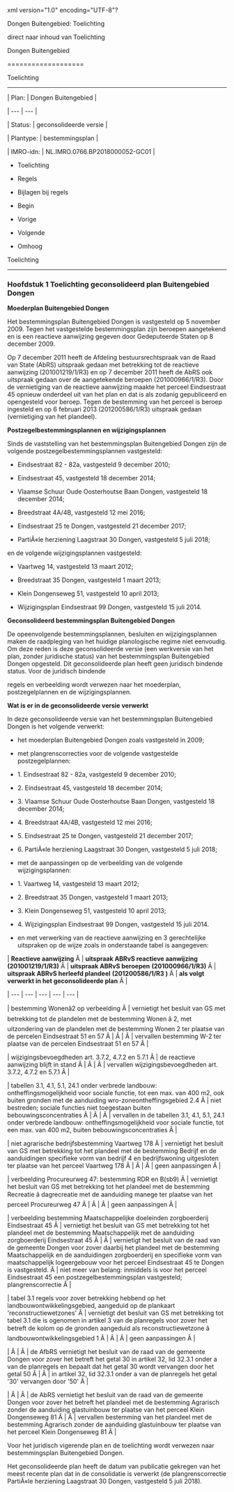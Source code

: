 xml version\="1\.0" encoding\="UTF\-8"?

Dongen Buitengebied: Toelichting

direct naar inhoud van Toelichting

Dongen Buitengebied

===================

Toelichting

-----------

| Plan: | Dongen Buitengebied |

| --- | --- |

| Status: | geconsolideerde versie |

| Plantype: | bestemmingsplan |

| IMRO\-idn: | NL.IMRO.0766\.BP2018000052\-GC01 |

* Toelichting

* Regels

* Bijlagen bij regels

* Begin

* Vorige

* Volgende

* Omhoog

Toelichting

-----------

### Hoofdstuk 1 Toelichting geconsolideerd plan Buitengebied Dongen

**Moederplan Buitengebied Dongen**

Het bestemmingsplan Buitengebied Dongen is vastgesteld op 5 november 2009\. Tegen het vastgestelde bestemmingsplan zijn beroepen aangetekend en is een reactieve aanwijzing gegeven door Gedeputeerde Staten op 8 december 2009\.

Op 7 december 2011 heeft de Afdeling bestuursrechtspraak van de Raad van State (AbRS) uitspraak gedaan met betrekking tot de reactieve aanwijzing (201001219/1/R3\) en op 7 december 2011 heeft de AbRS ook uitspraak gedaan over de aangetekende beroepen (201000966/1/R3\). Door de vernietiging van de reactieve aanwijzing maakte het perceel Eindsestraat 45 opnieuw onderdeel uit van het plan en dat is als zodanig gepubliceerd en opengesteld voor beroep. Tegen de bestemming van het perceel is beroep ingesteld en op 6 februari 2013 (201200586/1/R3\) uitspraak gedaan (vernietiging van het plandeel).

**Postzegelbestemmingsplannen en wijzigingsplannen**

Sinds de vaststelling van het bestemmingsplan Buitengebied Dongen zijn de volgende postzegelbestemmingsplannen vastgesteld:

* Eindsestraat 82 \- 82a, vastgesteld 9 december 2010;

* Eindsestraat 45, vastgesteld 18 december 2014;

* Vlaamse Schuur Oude Oosterhoutse Baan Dongen, vastgesteld 18 december 2014;

* Breedstraat 4A/4B, vastgesteld 12 mei 2016;

* Eindsestraat 25 te Dongen, vastgesteld 21 december 2017;

* PartiÃ«le herziening Laagstraat 30 Dongen, vastgesteld 5 juli 2018;

en de volgende wijzigingsplannen vastgesteld:

* Vaartweg 14, vastgesteld 13 maart 2012;

* Breedstraat 35 Dongen, vastgesteld 1 maart 2013;

* Klein Dongenseweg 51, vastgesteld 10 april 2013;

* Wijzigingsplan Eindsestraat 99 Dongen, vastgesteld 15 juli 2014\.

**Geconsolideerd bestemmingsplan Buitengebied Dongen**

De opeenvolgende bestemmingsplannen, besluiten en wijzigingsplannen maken de raadpleging van het huidige planologische regime niet eenvoudig. Om deze reden is deze geconsolideerde versie (een werkversie van het plan, zonder juridische status) van het bestemmingsplan Buitengebied Dongen opgesteld. Dit geconsolideerde plan heeft geen juridisch bindende status. Voor de juridisch bindende

regels en verbeelding wordt verwezen naar het moederplan, postzegelplannen en de wijzigingsplannen.

**Wat is er in de geconsolideerde versie verwerkt**

In deze geconsolideerde versie van het bestemmingsplan Buitengebied Dongen is het volgende verwerkt:

* het moederplan Buitengebied Dongen zoals vastgesteld in 2009;

* met plangrenscorrecties voor de volgende vastgestelde postzegelplannen:

+ 1\. Eindsestraat 82 \- 82a, vastgesteld 9 december 2010;

+ 2\. Eindsestraat 45, vastgesteld 18 december 2014;

+ 3\. Vlaamse Schuur Oude Oosterhoutse Baan Dongen, vastgesteld 18 december 2014;

+ 4\. Breedstraat 4A/4B, vastgesteld 12 mei 2016;

+ 5\. Eindsestraat 25 te Dongen, vastgesteld 21 december 2017;

+ 6\. PartiÃ«le herziening Laagstraat 30 Dongen, vastgesteld 5 juli 2018;

* met de aanpassingen op de verbeelding van de volgende wijzigingsplannen:

+ 1\. Vaartweg 14, vastgesteld 13 maart 2012;

+ 2\. Breedstraat 35 Dongen, vastgesteld 1 maart 2013;

+ 3\. Klein Dongenseweg 51, vastgesteld 10 april 2013;

+ 4\. Wijzigingsplan Eindsestraat 99 Dongen, vastgesteld 15 juli 2014\.

* en met verwerking van de reactieve aanwijzing en 3 gerechtelijke uitspraken op de wijze zoals in onderstaande tabel is aangegeven:

| **Reactieve aanwijzing**   Â | **uitspraak ABRvS reactieve aanwijzing** **(201001219/1/R3\)**   Â | **uitspraak ABRvS beroepen** **(201000966/1/R3\)**   Â | **uitspraak ABRvS herleefd plandeel** **(201200586/1/R3 )**   Â | **als volgt verwerkt in het geconsolideerde plan**   Â |

| --- | --- | --- | --- | --- |

| bestemming Wonenâ2 op verbeelding   Â | vernietigt het besluit van GS met betrekking tot de plandelen met de bestemming Wonen â 2, met uitzondering van de plandelen met de bestemming Wonen 2 ter plaatse van de percelen Eindsestraat 51 en 57   Â | Â | Â | vervallen bestemming W\-2 ter plaatse van de percelen Eindsestraat 51 en 57   Â |

| wijzigingsbevoegdheden art. 3\.7\.2, 4\.7\.2 en 5\.7\.1   Â | de reactieve aanwijzing blijft in stand   Â | Â | Â | vervallen wijzigingsbevoegdheden art. 3\.7\.2, 4\.7\.2 en 5\.7\.1   Â |

| tabellen 3\.1, 4\.1, 5\.1, 24\.1 onder verbrede landbouw: ontheffingsmogelijkheid voor sociale functie, tot een max. van 400 m2, ook buiten gronden met de aanduiding wro\-zoneontheffingsgebied 2\.4   Â | niet bestreden; sociale functies niet toegestaan buiten bebouwingsconcentraties   Â | Â | Â | vervallen in de tabellen 3\.1, 4\.1, 5\.1, 24\.1 onder verbrede landbouw: ontheffingsmogelijkheid voor sociale functie, tot een max. van 400 m2, buiten bebouwingsconcentraties    Â |

| niet agrarische bedrijfsbestemming Vaartweg 178   Â | vernietigt het besluit van GS met betrekking tot het plandeel met de bestemming Bedrijf en de aanduidingen specifieke vorm van bedrijf 4 en bedrijfswoning uitgesloten ter plaatse van het perceel Vaartweg 178   Â | Â | Â | geen aanpassingen   Â |

| verbeelding Procureurweg 47: bestemming RDR en B(sb9\)   Â | vernietigt het besluit van GS met betrekking tot het plandeel met de bestemming Recreatie â dagrecreatie met de aanduiding manege ter plaatse van het perceel Procureurweg 47   Â | Â | Â | geen aanpassingen   Â |

| verbeelding bestemming Maatschappelijke doeleinden zorgboerderij Eindsestraat 45   Â | vernietigt het besluit van GS met betrekking tot het plandeel met de bestemming Maatschappelijk met de aanduiding zorgboerderij Eindsestraat 45   Â | Â | vernietigt het besluit van de raad van de gemeente Dongen voor zover daarbij het plandeel met de bestemming Maatschappelijk en de aanduidingen zorgboerderij en specifieke vorm van maatschappelijk logeergebouw voor het perceel Eindsestraat 45 te Dongen is vastgesteld.   Â | niet meer van belang: inmiddels is voor het perceel Eindsestraat 45 een postzegelbestemmingsplan vastgesteld; plangrenscorrectie   Â |

| tabel 3\.1 regels voor zover betrekking hebbend op het landbouwontwikkelingsgebied, aangeduid op de plankaart 'reconstructiewetzones'   Â | vernietigt det besluit van GS met betrekking tot tabel 3\.1 die is ogenomen in artikel 3 van de planregels voor zover het betreft de kolom op de gronden aangeduid als reconstructiewetzone â landbouwontwikkelingsgebied 1   Â | Â | Â | geen aanpassingen   Â |

| Â | Â | de AfbRS vernietigt het besluit van de raad van de gemeente Dongen voor zover het betreft het getal 30 in artikel 32, lid 32\.3\.1 onder a van de planregels en bepaalt dat het getal 30 wordt vervangen door het getal 50   Â | Â | in artikel 32, lid 32\.3\.1 onder a van de planregels het getal '30' vervangen door '50'    Â |

| Â | Â | de AbRS vernietigt het besluit van de raad van de gemeente Dongen voor zover het betreft het plandeel met de bestemming Agrarisch zonder de aanduiding glastuinbouw ter plaatse van het perceel Klein Dongenseweg 81   Â | Â | vervallen bestemming van het plandeel met de bestemming Agrarisch zonder de aanduiding glastuinbouw ter plaatse van het perceel Klein Dongenseweg 81   Â |

Voor het juridisch vigerende plan en de toelichting wordt verwezen naar bestemmingsplan Buitengebied Dongen.

Het geconsolideerde plan heeft de datum van publicatie gekregen van het meest recente plan dat in de consolidatie is verwerkt (de plangrenscorrectie PartiÃ«le herziening Laagstraat 30 Dongen, vastgesteld 5 juli 2018\).
